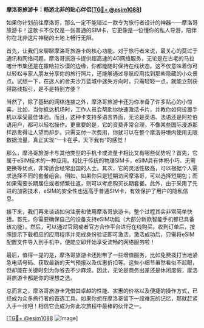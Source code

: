 **摩洛哥旅游卡：畅游北非的贴心伴侣[[TG💪+ @esim1088](https://t.me/s/esim1088)]**

如果你计划前往摩洛哥，那么一定不能错过一款专为旅行者设计的神器——摩洛哥旅游卡！这款卡不仅仅是一张普通的SIM卡，它更像是一位懂你的私人导游，陪伴你在北非这片神秘的土地上畅行无阻。

首先，让我们来聊聊摩洛哥旅游卡的核心功能。对于旅行者来说，最关心的莫过于通讯和网络问题。摩洛哥旅游卡提供超高速的4G网络服务，无论是在古老的马拉喀什市集还是在撒哈拉沙漠的边缘，你都能随时保持在线状态。这不仅意味着你可以轻松与家人朋友分享你的旅行照片，还能够通过导航应用找到那些隐藏的小众景点。试想一下，在迷人的舍夫沙万蓝城中迷失方向时，只需轻轻一点，就能立刻获得路线指引，是不是特别方便？

当然了，除了基础的网络连接之外，摩洛哥旅游卡还为你准备了许多贴心的小惊喜。比如，当你抵达机场时，工作人员会帮助你快速激活卡片，并教你如何设置手机以享受最佳体验。而且，这种卡支持多语言界面，无论是英语、法语还是阿拉伯语用户，都可以轻松操作。更重要的是，它的资费非常合理，不像某些国际漫游那样昂贵得让人望而却步。只需支付一次费用，你就可以在整个摩洛哥境内使用无限数据流量，真正实现“一卡在手，天下我有”的感觉！

那么，摩洛哥旅游卡与其他类型的手机卡或流量卡相比又有哪些优势呢？首先，它属于eSIM技术的一种应用。相比于传统的物理SIM卡，eSIM具有体积小巧、无需更换等优点，非常适合经常出国的人士。其次，它的灵活性极高，可以根据个人需求选择不同的套餐组合。例如，如果你只是短期访问摩洛哥，可以选择短期包；而如果需要长期居住或者频繁往返，则可以考虑购买长期套餐。此外，由于采用了先进的加密技术，eSIM的安全性也远高于普通SIM卡，有效保护了用户的隐私信息。

接下来，我们再来谈谈如何注册和使用摩洛哥旅游卡。整个过程其实非常简单快捷。首先，你需要确保自己的设备支持eSIM功能（大部分新款智能手机都已具备该功能）。然后，可以通过官网或者官方合作平台进行在线购买。收到订单后，按照提示下载相应的应用程序并完成身份验证即可激活。激活成功后，只需将eSIM配置文件导入到手机中，便能立即开始享受流畅的网络服务啦！

最后，值得一提的是，摩洛哥旅游卡还附带了一些增值服务，比如免费拨打当地紧急电话号码、获取最新的天气预报以及优惠折扣等。这些小细节虽然看似不起眼，但却能在关键时刻为你省去不少麻烦。因此，无论是商务出差还是休闲度假，摩洛哥旅游卡都是你的理想之选。

总而言之，摩洛哥旅游卡凭借其卓越的性能、实惠的价格以及便捷的操作方式，已经成为众多旅行者的首选工具。如果你想在摩洛哥留下一段难忘的记忆，那就赶紧入手一张吧！相信它会成为你此次旅程中最棒的伙伴之一。

[[TG💪+ @esim1088](https://t.me/s/esim1088) ![Image](https://i.postimg.cc/4NQfJmqS/Snipaste-2025-05-13-00-14-12.png)]